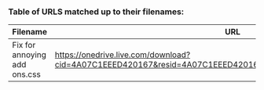 ### Table of URLS matched up to their filenames:

| Filename | URL |
| --- | --- |
| Fix for annoying add ons.css | https://onedrive.live.com/download?cid=4A07C1EEED420167&resid=4A07C1EEED420167%211210&authkey=AIspvg3EwthZV6g |